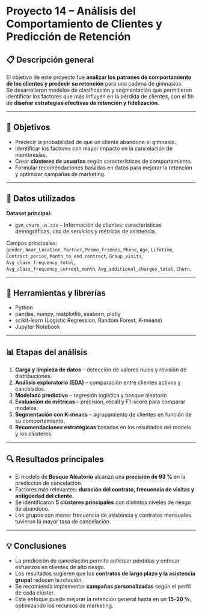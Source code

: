 # Proyecto 14 – Análisis del Comportamiento de Clientes y Predicción de Retención

## 📋 Descripción general
El objetivo de este proyecto fue **analizar los patrones de comportamiento de los clientes y predecir su retención** para una cadena de gimnasios.  
Se desarrollaron modelos de clasificación y segmentación que permitieron identificar los factores que más influyen en la pérdida de clientes, con el fin de **diseñar estrategias efectivas de retención y fidelización**.

---

## 🎯 Objetivos
- Predecir la probabilidad de que un cliente abandone el gimnasio.  
- Identificar los factores con mayor impacto en la cancelación de membresías.  
- Crear **clústeres de usuarios** según características de comportamiento.  
- Formular recomendaciones basadas en datos para mejorar la retención y optimizar campañas de marketing.

---

## 🧮 Datos utilizados
**Dataset principal:**  
- `gym_churn_us.csv` – Información de clientes: características demográficas, uso de servicios y métricas de asistencia.  

Campos principales:  
`gender`, `Near_Location`, `Partner`, `Promo_friends`, `Phone`, `Age`, `Lifetime`,  
`Contract_period`, `Month_to_end_contract`, `Group_visits`, `Avg_class_frequency_total`,  
`Avg_class_frequency_current_month`, `Avg_additional_charges_total`, `Churn`.

---

## 🧰 Herramientas y librerías
- Python  
- pandas, numpy, matplotlib, seaborn, plotly  
- scikit-learn (Logistic Regression, Random Forest, K-means)  
- Jupyter Notebook  

---

## 📊 Etapas del análisis
1. **Carga y limpieza de datos** – detección de valores nulos y revisión de distribuciones.  
2. **Análisis exploratorio (EDA)** – comparación entre clientes activos y cancelados.  
3. **Modelado predictivo** – regresión logística y bosque aleatorio.  
4. **Evaluación de métricas** – precisión, recall y F1-score para comparar modelos.  
5. **Segmentación con K-means** – agrupamiento de clientes en función de su comportamiento.  
6. **Recomendaciones estratégicas** basadas en los resultados del modelo y los clústeres.  

---

## 🔍 Resultados principales
- El modelo de **Bosque Aleatorio** alcanzó una **precisión de 93 %** en la predicción de cancelación.  
- Factores más relevantes: **duración del contrato, frecuencia de visitas y antigüedad del cliente.**  
- Se identificaron **5 clústeres principales** con distintos niveles de riesgo de abandono.  
- Los grupos con menor frecuencia de asistencia y contratos mensuales tuvieron la mayor tasa de cancelación.  

---

## 💡 Conclusiones
- La predicción de cancelación permite anticipar pérdidas y enfocar esfuerzos en clientes de alto riesgo.  
- Los resultados sugieren que los **contratos de largo plazo y la asistencia grupal** reducen la rotación.  
- Se recomienda implementar **campañas personalizadas** según el perfil de cada clúster.  
- Este enfoque puede mejorar la retención general hasta en un **15–20 %**, optimizando los recursos de marketing.  

